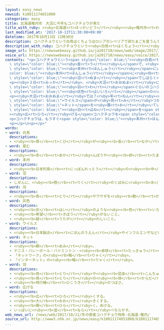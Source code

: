 ```yaml
---
layout: easy_news
newsid: k10011174651000
categories: easy
title: 北海道稚内市　大沼に今年もコハクチョウが来た
title_with_ruby: <ruby>北海道<rt>ほっかいどう</rt></ruby><ruby>稚内市<rt>わっかないし</rt></ruby>　<ruby>大沼<rt>おおぬま</rt></ruby>に<ruby>今年<rt>ことし</rt></ruby>もコハクチョウが<ruby>来<rt>き</rt></ruby>た
last_modified_at: '2017-10-13T11:30:00+09:00'
datetime: 2017年10月13日 11時30分
description: コハクチョウという白鳥はくちょうはロシアのシベリアで卵たまごを産うんで、子こどもを育そだてます。
description_with_ruby: コハクチョウという<ruby>白鳥<rt>はくちょう</rt></ruby>はロシアのシベリアで<ruby>卵<rt>たまご</rt></ruby>を<ruby>産<rt>う</rt></ruby>んで、<ruby>子<rt>こ</rt></ruby>どもを<ruby>育<rt>そだ</rt></ruby>てます。
image_url: https://newswebeasy.github.io/ja201710/news/web/image/2017/10/13/k10011174651000.jpg
voice_url: https://newswebeasy.github.io/ja201710/news/easy/voice/2017/10/13/k10011174651000.mp3
contents: "<p>コハクチョウという<span style=\"color: blue;\"><ruby>白鳥<rt>はくちょう</rt></ruby></span>はロシアのシベリアで<ruby>卵<rt>たまご</rt></ruby>を<span\
  \ style=\"color: blue;\"><ruby>産<rt>う</rt></ruby>ん</span>で、<ruby>子<rt>こ</rt></ruby>どもを<ruby>育<rt>そだ</rt></ruby>てます。そして、<ruby>寒<rt>さむ</rt></ruby>くなる<ruby>前<rt>まえ</rt></ruby>に<ruby>日本<rt>にっぽん</rt></ruby>に<ruby>飛<rt>と</rt></ruby>んできて、<ruby>冬<rt>ふゆ</rt></ruby>の<ruby>間<rt>あいだ</rt></ruby><span\
  \ style=\"color: blue;\"><ruby>本州<rt>ほんしゅう</rt></ruby></span>にいます。ロシアから<span style=\"\
  color: blue;\"><ruby>本州<rt>ほんしゅう</rt></ruby></span>に<ruby>向<rt>む</rt></ruby>かう<ruby>途中<rt>とちゅう</rt></ruby>、<ruby>毎年<rt>まいとし</rt></ruby><ruby>北海道<rt>ほっかいどう</rt></ruby>のいちばん<ruby>北<rt>きた</rt></ruby>にある<ruby>稚内市<rt>わっかないし</rt></ruby>の<ruby>大沼<rt>おおぬま</rt></ruby>という<span\
  \ style=\"color: blue;\"><ruby>沼<rt>ぬま</rt></ruby></span>でしばらく<ruby>休<rt>やす</rt></ruby>みます。</p>\n\
  <p><ruby>３日<rt>みっか</rt></ruby>、<ruby>大沼<rt>おおぬま</rt></ruby>に<ruby>今年<rt>ことし</rt></ruby><ruby>最初<rt>さいしょ</rt></ruby>のコハクチョウが<ruby>飛<rt>と</rt></ruby>んできました。１１<ruby>日<rt>にち</rt></ruby>には１５００<span\
  \ style=\"color: blue;\"><ruby>羽<rt>わ</rt></ruby></span>ぐらいのコハクチョウが<ruby>大沼<rt>おおぬま</rt></ruby>で<ruby>休<rt>やす</rt></ruby>んでいました。<ruby>夏<rt>なつ</rt></ruby>に<ruby>生<rt>う</rt></ruby>まれてまだ<span\
  \ style=\"color: blue;\"><ruby>灰色<rt>はいいろ</rt></ruby></span>の<ruby>毛<rt>け</rt></ruby>がある<ruby>子<rt>こ</rt></ruby>どもの<ruby>鳥<rt>とり</rt></ruby>もいました。</p>\n\
  <p><ruby>大沼<rt>おおぬま</rt></ruby>では７<ruby>年<rt>ねん</rt></ruby><ruby>前<rt>まえ</rt></ruby>に<ruby>鳥<rt>とり</rt></ruby>から<span\
  \ style=\"color: blue;\">ウイルス</span>が<ruby>見<rt>み</rt></ruby>つかったため、<ruby>人<rt>ひと</rt></ruby>が<ruby>鳥<rt>とり</rt></ruby>に<ruby>触<rt>さわ</rt></ruby>ることができないように<ruby>周<rt>まわ</rt></ruby>りに<span\
  \ style=\"color: blue;\">ネット</span>を<ruby>置<rt>お</rt></ruby>いています。<ruby>大沼<rt>おおぬま</rt></ruby>に<ruby>来<rt>き</rt></ruby>た<ruby>人<rt>ひと</rt></ruby>たちは、<ruby>大<rt>おお</rt></ruby>きく<span\
  \ style=\"color: blue;\"><ruby>羽<rt>はね</rt></ruby></span>を<span style=\"color: blue;\"\
  ><ruby>広<rt>ひろ</rt></ruby>げる</span>コハクチョウを<span style=\"color: blue;\">ネット</span>の<ruby>外<rt>そと</rt></ruby>から<ruby>見<rt>み</rt></ruby>て、<ruby>写真<rt>しゃしん</rt></ruby>を<ruby>撮<rt>と</rt></ruby>っていました。</p>\n\
  <p>コハクチョウは、もうすぐ<span style=\"color: blue;\"><ruby>本州<rt>ほんしゅう</rt></ruby></span>に<ruby>飛<rt>と</rt></ruby>んでいきます。</p>\n\
  <p></p>\n<p></p>"
words:
- word: 白鳥
  descriptions:
  - <ruby><rb>首</rb><rt>くび</rt></ruby>が<ruby><rb>長</rb><rt>なが</rt></ruby>く、<ruby><rb>羽</rb><rt>はね</rt></ruby>が<ruby><rb>白</rb><rt>しろ</rt></ruby>い<ruby><rb>水鳥</rb><rt>みずとり</rt></ruby>。<ruby><rb>冬</rb><rt>ふゆ</rt></ruby>、シベリアから、<ruby><rb>日本</rb><rt>にっぽん</rt></ruby>の<ruby><rb>北</rb><rt>きた</rt></ruby>の<ruby><rb>地方</rb><rt>ちほう</rt></ruby>の<ruby><rb>湖</rb><rt>みずうみ</rt></ruby>や<ruby><rb>湾</rb><rt>わん</rt></ruby>にわたってくる。
- word: 産む
  descriptions:
  - <ruby><rb>赤</rb><rt>あか</rt></ruby>んぼうや<ruby><rb>卵</rb><rt>たまご</rt></ruby>を、<ruby><rb>母親</rb><rt>ははおや</rt></ruby>が<ruby><rb>体</rb><rt>からだ</rt></ruby>から<ruby><rb>出</rb><rt>だ</rt></ruby>す。
- word: 本州
  descriptions:
  - <ruby><rb>日本列島</rb><rt>にっぽんれっとう</rt></ruby>の<ruby><rb>中</rb><rt>なか</rt></ruby>で、いちばん<ruby><rb>大</rb><rt>おお</rt></ruby>きい<ruby><rb>島</rb><rt>しま</rt></ruby>。
- word: 沼
  descriptions:
  - しぜんに、<ruby><rb>陸</rb><rt>りく</rt></ruby>のくぼみに<ruby><rb>水</rb><rt>みず</rt></ruby>がたまった<ruby><rb>所</rb><rt>ところ</rt></ruby>。<ruby><rb>湖</rb><rt>みずうみ</rt></ruby>より<ruby><rb>浅</rb><rt>あさ</rt></ruby>いが、どろが<ruby><rb>深</rb><rt>ふか</rt></ruby>くて、モなどが<ruby><rb>生</rb><rt>は</rt></ruby>えている。
- word: 羽
  descriptions:
  - <ruby><rb>鳥</rb><rt>とり</rt></ruby>やウサギを<ruby><rb>数</rb><rt>かぞ</rt></ruby>えることば。
- word: 灰色
  descriptions:
  - <ruby><rb>灰</rb><rt>はい</rt></ruby>のような<ruby><rb>色</rb><rt>いろ</rt></ruby>。ねずみ<ruby><rb>色</rb><rt>いろ</rt></ruby>。グレー。
  - <ruby><rb>希望</rb><rt>きぼう</rt></ruby>がないこと。
  - <ruby><rb>疑</rb><rt>うたが</rt></ruby>わしいこと。
- word: ウイルス
  descriptions:
  - <ruby><rb>日本脳炎</rb><rt>にほんのうえん</rt></ruby>やインフルエンザなどの<ruby><rb>病気</rb><rt>びょうき</rt></ruby>を<ruby><rb>起</rb><rt>お</rt></ruby>こす、ふつうの<ruby><rb>顕微鏡</rb><rt>けんびきょう</rt></ruby>では<ruby><rb>見</rb><rt>み</rt></ruby>えないような、<ruby><rb>非常</rb><rt>ひじょう</rt></ruby>に<ruby><rb>小</rb><rt>ちい</rt></ruby>さな<ruby><rb>生物</rb><rt>せいぶつ</rt></ruby>。ビールス。
- word: ネット
  descriptions:
  - <ruby><rb>網</rb><rt>あみ</rt></ruby>。
  - テニス・バレーボール・バドミントン・<ruby><rb>卓球</rb><rt>たっきゅう</rt></ruby>などで、コートの<ruby><rb>真</rb><rt>ま</rt></ruby>ん<ruby><rb>中</rb><rt>なか</rt></ruby>にしきってある<ruby><rb>網</rb><rt>あみ</rt></ruby>。
  - 「ネットワーク」の<ruby><rb>略</rb><rt>りゃく</rt></ruby>。
  - 「インターネット」の<ruby><rb>略</rb><rt>りゃく</rt></ruby>。
- word: 羽
  descriptions:
  - <ruby><rb>鳥</rb><rt>とり</rt></ruby>や<ruby><rb>昆虫</rb><rt>こんちゅう</rt></ruby>などのつばさ。
  - <ruby><rb>鳥</rb><rt>とり</rt></ruby>の<ruby><rb>体</rb><rt>からだ</rt></ruby>に<ruby><rb>生</rb><rt>は</rt></ruby>えている<ruby><rb>毛</rb><rt>け</rt></ruby>。<ruby><rb>羽毛</rb><rt>うもう</rt></ruby>。
  - <ruby><rb>飛行機</rb><rt>ひこうき</rt></ruby>のつばさ。
- word: 広げる
  descriptions:
  - <ruby><rb>広</rb><rt>ひろ</rt></ruby>くする。
  - <ruby><rb>大</rb><rt>おお</rt></ruby>きくする。
  - <ruby><rb>開</rb><rt>ひら</rt></ruby>く。あける。
  - いっぱいに<ruby><rb>並</rb><rt>なら</rt></ruby>べちらかす。
web_news_url: /news/web/2017/10/11/冬の使者コハクチョウ飛来-北海道-稚内/
source_url: http://www3.nhk.or.jp/news/easy/k10011174651000/k10011174651000.html
...
```


